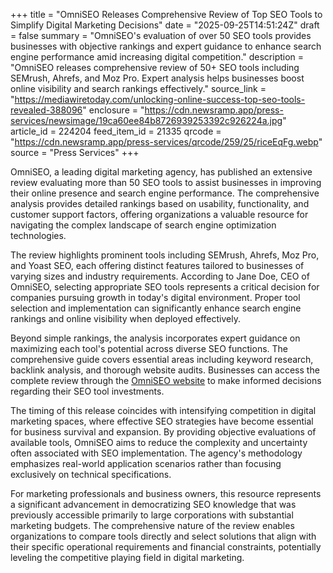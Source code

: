+++
title = "OmniSEO Releases Comprehensive Review of Top SEO Tools to Simplify Digital Marketing Decisions"
date = "2025-09-25T14:51:24Z"
draft = false
summary = "OmniSEO's evaluation of over 50 SEO tools provides businesses with objective rankings and expert guidance to enhance search engine performance amid increasing digital competition."
description = "OmniSEO releases comprehensive review of 50+ SEO tools including SEMrush, Ahrefs, and Moz Pro. Expert analysis helps businesses boost online visibility and search rankings effectively."
source_link = "https://mediawiretoday.com/unlocking-online-success-top-seo-tools-revealed-388096"
enclosure = "https://cdn.newsramp.app/press-services/newsimage/19ca60ee84b8726939253392c926224a.jpg"
article_id = 224204
feed_item_id = 21335
qrcode = "https://cdn.newsramp.app/press-services/qrcode/259/25/riceEqFg.webp"
source = "Press Services"
+++

<p>OmniSEO, a leading digital marketing agency, has published an extensive review evaluating more than 50 SEO tools to assist businesses in improving their online presence and search engine performance. The comprehensive analysis provides detailed rankings based on usability, functionality, and customer support factors, offering organizations a valuable resource for navigating the complex landscape of search engine optimization technologies.</p><p>The review highlights prominent tools including SEMrush, Ahrefs, Moz Pro, and Yoast SEO, each offering distinct features tailored to businesses of varying sizes and industry requirements. According to Jane Doe, CEO of OmniSEO, selecting appropriate SEO tools represents a critical decision for companies pursuing growth in today's digital environment. Proper tool selection and implementation can significantly enhance search engine rankings and online visibility when deployed effectively.</p><p>Beyond simple rankings, the analysis incorporates expert guidance on maximizing each tool's potential across diverse SEO functions. The comprehensive guide covers essential areas including keyword research, backlink analysis, and thorough website audits. Businesses can access the complete review through the <a href="https://www.omniseo.com" rel="nofollow" target="_blank">OmniSEO website</a> to make informed decisions regarding their SEO tool investments.</p><p>The timing of this release coincides with intensifying competition in digital marketing spaces, where effective SEO strategies have become essential for business survival and expansion. By providing objective evaluations of available tools, OmniSEO aims to reduce the complexity and uncertainty often associated with SEO implementation. The agency's methodology emphasizes real-world application scenarios rather than focusing exclusively on technical specifications.</p><p>For marketing professionals and business owners, this resource represents a significant advancement in democratizing SEO knowledge that was previously accessible primarily to large corporations with substantial marketing budgets. The comprehensive nature of the review enables organizations to compare tools directly and select solutions that align with their specific operational requirements and financial constraints, potentially leveling the competitive playing field in digital marketing.</p>